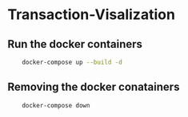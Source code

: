# Transaction-Visalization

## Run the docker containers

```bash
    docker-compose up --build -d
```

## Removing the docker conatainers

```bash
    docker-compose down
```